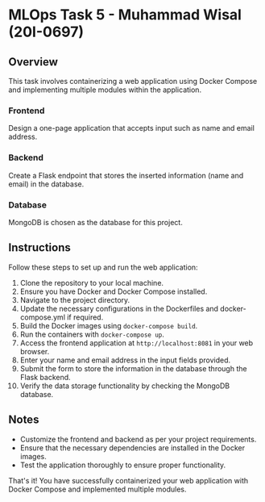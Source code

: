 # MLOps Task 5 - Muhammad Wisal (20I-0697)

## Overview
This task involves containerizing a web application using Docker Compose and implementing multiple modules within the application.

### Frontend
Design a one-page application that accepts input such as name and email address.

### Backend
Create a Flask endpoint that stores the inserted information (name and email) in the database.

### Database
MongoDB is chosen as the database for this project.

## Instructions
Follow these steps to set up and run the web application:

1. Clone the repository to your local machine.
2. Ensure you have Docker and Docker Compose installed.
3. Navigate to the project directory.
4. Update the necessary configurations in the Dockerfiles and docker-compose.yml if required.
5. Build the Docker images using `docker-compose build`.
6. Run the containers with `docker-compose up`.
7. Access the frontend application at `http://localhost:8081` in your web browser.
8. Enter your name and email address in the input fields provided.
9. Submit the form to store the information in the database through the Flask backend.
10. Verify the data storage functionality by checking the MongoDB database.

## Notes
- Customize the frontend and backend as per your project requirements.
- Ensure that the necessary dependencies are installed in the Docker images.
- Test the application thoroughly to ensure proper functionality.

That's it! You have successfully containerized your web application with Docker Compose and implemented multiple modules.
